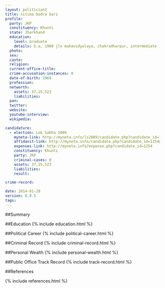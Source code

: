 ```yaml
---
layout: politician2
title: nitima bodra bari
profile: 
  party: JKP
  constituency: Khunti
  state: Jharkhand
  education: 
    level: Graduate
    details: b.a, 1989 jln mahavidyalaya, chakradharpur, intermediate , marwani high school chakradharur 1983
  photo: 
  sex: 
  caste: 
  religion: 
  current-office-title: 
  crime-accusation-instances: 0
  date-of-birth: 1969
  profession: 
  networth: 
    assets: 37,25,523
    liabilities: 
  pan: 
  twitter: 
  website: 
  youtube-interview: 
  wikipedia: 

candidature: 
  - election: Lok Sabha 2009
    myneta-link: http://myneta.info/ls2009/candidate.php?candidate_id=1254
    affidavit-link: http://myneta.info/candidate.php?candidate_id=1254&scan=original
    expenses-link: http://myneta.info/expense.php?candidate_id=1254
    constituency: Khunti 
    party: JKP
    criminal-cases: 0
    assets: 37,25,523
    liabilities: 
    result:  

crime-record: 

date: 2014-01-28
version: 0.0.5
tags: 
---
```

##Summary


##Education
{% include education.html %}


##Political Career
{% include political-career.html %}


##Criminal Record
{% include criminal-record.html %}


##Personal Wealth
{% include personal-wealth.html %}


##Public Office Track Record
{% include track-record.html %}


##References


{% include references.html %}